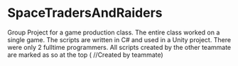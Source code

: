 # SpaceTradersAndRaiders
Group Project for a game production class.
The entire class worked on a single game.
The scripts are written in C# and used in a Unity project.
There were only 2 fulltime programmers.
All scripts created by the other teammate are marked as so at the top  ( //Created by teammate)
